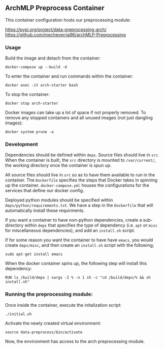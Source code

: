 ## ArchMLP Preprocess Container
This container configuration hosts our preprocessing module: 

https://pypi.org/project/data-preprocessing-arch/
https://github.com/mecheverria96/archMLP-Preprocessing


### Usage
Build the image and detach from the container: 
```
docker-compose up --build -d
```

To enter the container and run commands within the container: 
```
docker exec -it arch-starter bash
```

To stop the container: 
```
docker stop arch-starter
```

Docker images can take up a lot of space if not properly removed. To remove any stopped containers and all unused images (not just dangling images):
```
docker system prune -a
```

### Development 
Dependencies should be defined within `deps`. Source files should live in `src`. When the container is built, the `src` directory is mounted to `/var/current/`, the working directory once the container is spun up. 

All source files should live in `src` so as to have them available to run in the container. The `Dockerfile` specifies the steps that Docker takes in spinning up the container. `docker-compose.yml` houses the configurations for the services that define our docker config. 

Deployed python modules should be specified within `deps/python/requirements.txt`. We have a step in the `Dockerfile` that will automatically install these requirments. 

If you want a container to have non-python dependencies, create a sub-directory within `deps` that specifies the type of dependency (i.e. `apt` or `misc` for miscellaneous dependencies), and add an `install.sh` script. 

If for some reason you want the container to have have `emacs`, you would create `deps/misc`, and then create an `install.sh` script with the following;
```
sudo apt-get install emacs
```

When the docker container spins up, the following step will install this dependency: 
```
RUN ls /build/deps | xargs -I % -n 1 sh -c "cd /build/deps/% && sh install.sh" 

```

### Running the preprocessing module:
Once inside the container, execute the initalization script:
```
./initial.sh
```

Activate the newly created virtual environment:
```
source data-preprocess/bin/activate
```

Now, the environment has access to the arch preprocessing module. 